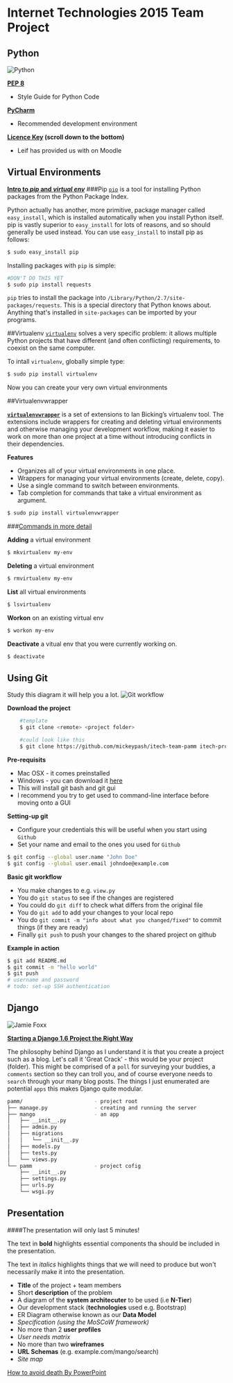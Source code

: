 # Internet Technologies 2015 Team Project

## Python
![Python](http://imgs.xkcd.com/comics/python.png)

**[PEP 8](https://www.python.org/dev/peps/pep-0008/#tabs-or-spaces)**
- Style Guide for Python Code

**[PyCharm](https://www.jetbrains.com/pycharm/download/)**
- Recommended development environment

**[Licence Key](http://moodle2.gla.ac.uk/course/view.php?id=2854) (scroll down to the bottom)**
- Leif has provided us with on Moodle

## Virtual Environments

**[Intro to *pip* and *virtual env*](http://www.dabapps.com/blog/introduction-to-pip-and-virtualenv-python/)**
###Pip
[`pip`](https://pip.pypa.io/en/latest/) is a tool for installing Python packages from the Python Package Index.

Python actually has another, more primitive, package manager called `easy_install`, which is installed automatically when you install Python itself. pip is vastly superior to `easy_install` for lots of reasons, and so should generally be used instead. You can use `easy_install` to install pip as follows:
```bash
$ sudo easy_install pip
```

Installing packages with `pip` is simple:
```bash
#DON'T DO THIS YET
$ sudo pip install requests
```

`pip` tries to install the package into `/Library/Python/2.7/site-packages/requests`. This is a special directory that Python knows about. Anything that's installed in `site-packages` can be imported by your programs.

##Virtualenv
[`virtualenv`](https://virtualenv.pypa.io/en/latest/) solves a very specific problem: it allows multiple Python projects that have different (and often conflicting) requirements, to coexist on the same computer.

To intall `virtualenv`, globally simple type:
```bash
$ sudo pip install virtualenv
```
Now you can create your very own virtual environments 

##Virtualenvwrapper

**[`virtualenvwrapper`](https://virtualenvwrapper.readthedocs.org/en/latest/)** 
is a set of extensions to Ian Bicking’s virtualenv tool. The extensions include wrappers for creating and deleting virtual environments and otherwise managing your development workflow, making it easier to work on more than one project at a time without introducing conflicts in their dependencies.

**Features**
* Organizes all of your virtual environments in one place.
* Wrappers for managing your virtual environments (create, delete, copy).
* Use a single command to switch between environments.
* Tab completion for commands that take a virtual environment as argument.

```bash
$ sudo pip install virtualenvwrapper
```
###[Commands in more detail](http://virtualenvwrapper.readthedocs.org/en/latest/command_ref.html)

**Adding** a virtual environment
```bash
$ mkvirtualenv my-env
```
**Deleting** a virtual environment
```bash
$ rmvirtualenv my-env
```

**List** all virtual environments
```bash
$ lsvirtualenv
```

**Workon** on an existing virtual env
```bash
$ workon my-env
```

**Deactivate** a vitual env that you were currently working on.
```bash
$ deactivate
```

## Using Git

Study this diagram it will help you a lot.
![Git workflow](http://assets.osteele.com/images/2008/git-transport.png)

**Download the project**
```bash
	#template
	$ git clone <remote> <project folder> 

	#could look like this
	$ git clone https://github.com/mickeypash/itech-team-pamm itech-project/
```

**Pre-requisits**
+ Mac OSX - it comes preinstalled
+ Windows - you can download it [here](http://git-scm.com/download/win)
+ This will install git bash and git gui
+ I recommend you try to get used to command-line interface before moving onto a GUI

**Setting-up git**
+ Configure your credentials this will be useful when you start using `Github`
+ Set your name and email to the ones you used for `Github`
```bash
$ git config --global user.name "John Doe"
$ git config --global user.email johndoe@example.com
```

**Basic git workflow**
+ You make changes to e.g. `view.py`
+ You do `git status` to see if the changes are registered
+ You could do `git diff` to check what differs from the original file
+ You do `git add` to add your changes to your local repo
+ You do `git commit -m "info about what you changed/fixed"` to commit things (if they are ready)
+ Finally `git push` to push your changes to the shared project on github

**Example in action**
```bash
$ git add README.md
$ git commit -m "hello world"
$ git push
# username and password
# todo: set-up SSH authentication
```

## Django
![Jamie Foxx](https://d13yacurqjgara.cloudfront.net/users/323713/screenshots/1126132/django.png)

**[Starting a Django 1.6 Project the Right Way](http://www.jeffknupp.com/blog/2013/12/18/starting-a-django-16-project-the-right-way/)**

The philosophy behind Django as I understand it is that you create a project such as a blog. Let's call it 'Great Crack' - this would be your project (folder). This might be comprised of a `poll` for surveying your buddies, a `comments` section so they can troll you, and of course everyone needs to `search` through your many blog posts. The things I just enumerated are potential `apps` this makes Django quite modular.

```bash
pamm/                       - project root
├── manage.py               - creating and running the server
├── mango                   - an app
│   ├── __init__.py
│   ├── admin.py
│   ├── migrations
│   │   └── __init__.py
│   ├── models.py
│   ├── tests.py
│   └── views.py
└── pamm                    - project cofig
    ├── __init__.py
    ├── settings.py
    ├── urls.py
    └── wsgi.py
```
## Presentation

####The presentation will only last 5 minutes!

The text in **bold** highlights essential components tha should be included in the presentation.

The text in *italics* highlights things that we will need to produce but won't necessarily make it into the presentation.

* **Title** of the project + team members
* Short **description** of the problem
* A diagram of the **system architecuter** to be used (i.e **N-Tier**)
* Our development stack (**technologies** used e.g. Bootstrap)
* ER Diagram otherwise known as our **Data Model**
* *Specification (using the MoSCoW framework)*
* No more than 2 **user profiles**
* *User needs matrix*
* No more than two **wireframes**
* **URL Schemas** (e.g. example.com/mango/search)
* *Site map*

[How to avoid death By PowerPoint](https://www.youtube.com/watch?v=Iwpi1Lm6dFo)
